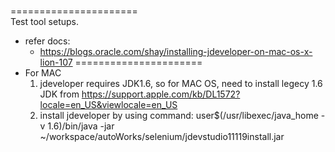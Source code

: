 </br>======================</br>
Test tool setups.
- refer docs:
  - https://blogs.oracle.com/shay/installing-jdeveloper-on-mac-os-x-lion-107
======================</br>
- For MAC
  1. jdeveloper requires JDK1.6, so for MAC OS, need to install legecy 1.6 JDK from https://support.apple.com/kb/DL1572?locale=en_US&viewlocale=en_US
  1. install jdeveloper by using command: user$(/usr/libexec/java_home -v 1.6)/bin/java -jar ~/workspace/autoWorks/selenium/jdevstudio11119install.jar 
